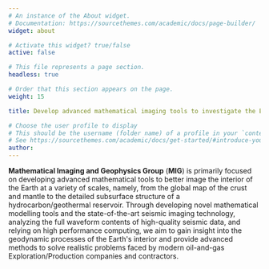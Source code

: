 ```yaml
---
# An instance of the About widget.
# Documentation: https://sourcethemes.com/academic/docs/page-builder/
widget: about

# Activate this widget? true/false
active: false

# This file represents a page section.
headless: true

# Order that this section appears on the page.
weight: 15

title: Develop advanced mathematical imaging tools to investigate the Earth's interior

# Choose the user profile to display
# This should be the username (folder name) of a profile in your `content/authors/` folder.
# See https://sourcethemes.com/academic/docs/get-started/#introduce-yourself
author:
---
```


**Mathematical Imaging and Geophysics Group** (**MIG**) is primarily focused on developing advanced mathematical tools to better image the interior of the Earth at a variety of scales, namely, from the global map of the crust and mantle to the detailed subsurface structure of a hydrocarbon/geothermal reservoir. Through developing novel mathematical modelling tools and the state-of-the-art seismic imaging technology, analyzing the full waveform contents of high-quality seismic data, and relying on high performance computing, we aim to gain insight into the geodynamic processes of the Earth's interior and provide advanced methods to solve realistic problems faced by modern oil-and-gas Exploration/Production companies and contractors.
